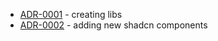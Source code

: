 

<!-- adrlog -->

* [ADR-0001](0001-creating-libs.md) - creating libs
* [ADR-0002](0002-adding-new-shadcn-components.md) - adding new shadcn components

<!-- adrlogstop -->




